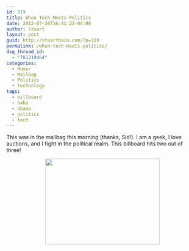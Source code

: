 ```yaml
---
id: 319
title: When Tech Meets Politics
date: 2012-07-26T16:41:22-04:00
author: Stuart
layout: post
guid: http://stuartbain.com/?p=319
permalink: /when-tech-meets-politics/
dsq_thread_id:
  - "781219464"
categories:
  - Humor
  - Mailbag
  - Politics
  - Technology
tags:
  - billboard
  - haha
  - obama
  - politics
  - tech
---
```

This was in the mailbag this morning (thanks, Sid!). I am a geek, I love auctions, and I fight in the political realm. This billboard hits two out of three!

<p style="text-align: center">
  <a href="http://mc.packetvision.net/stuartbain/wp-content/uploads/sites/12/2012/07/image001.jpg"><img class="aligncenter" title="image001" src="http://mc.packetvision.net/stuartbain/wp-content/uploads/sites/12/2012/07/image001-300x225.jpg" alt="" width="300" height="225" /></a>
</p>